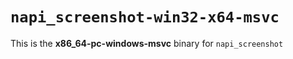 # `napi_screenshot-win32-x64-msvc`

This is the **x86_64-pc-windows-msvc** binary for `napi_screenshot`
